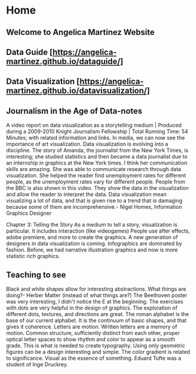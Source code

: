 # Home
## Welcome to Angelica Martinez Website

## Data Guide [https://angelica-martinez.github.io/dataguide/]

## Data Visualization [https://angelica-martinez.github.io/datavisualization/]

## Journalism in the Age of Data-notes

A video report on data visualization as a storytelling medium | Produced during a 2009-2010 Knight Journalism Fellowship | Total Running Time: 54 Minutes; with related information and links. In media, we can now see the importance of art visualization. Data visualization is evolving into a discipline. The story of Amanda, the journalist from the New York Times, is interesting; she studied statistics and then became a data journalist due to an internship in graphics at the New York times. I think her communication skills are amazing. She was able to communicate research through data visualization. She helped the reader find unemployment rates for different people, as the unemployment rates vary for different people. People from the BBC is also shown in this video. They show the data in the visualization and allow the reader to interpret the data. Data visualization mean visualizing a lot of data, and that is given rise to a trend that is damaging because some of them are incomprehensive.- Nigel Homes, Information Graphics Designer

Chapter 3: Telling the Story As a medium to tell a story, visualization is particular. It includes interaction (like videogames) People use after effects, adobe premiere, and more to create the graphics. A new generation of designers in data visualization is coming. Infographics are dominated by fashion. Before, we had narrative illustration graphics and now is more statistic rich graphics.

## Teaching to see

Black and white shapes allow for interesting abstractions. 
What things are doing?- Herber Matter (instead of what things are?)
The Beethoven poster was very interesting, I didn't notice the E at the beginning. 
The exercises with dots are very helpful in the design of graphics. The exploration of different dots, textures, and directions are great.
The roman alphabet is the base of our current alphabet. It is the continuum of basic shapes, and that gives it coherence. Letters are motion. Written letters are a memory of motion. 
Common structure, sufficiently distinct from each other, proper optical letter spaces to show rhythm and color to appear as a smooth grade. This is what is needed to create typography. 
Using only geometric figures can be a design interesting and simple. 
The color gradient is related to significance. 
Visual as the essence of something.
Eduard Tufte was a student of Inge Druckrey.
